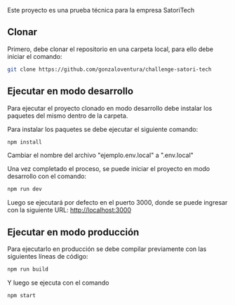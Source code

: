 Este proyecto es una prueba técnica para la empresa SatoriTech

## Clonar
Primero, debe clonar el repositorio en una carpeta local, para ello debe iniciar el comando:

```bash
git clone https://github.com/gonzaloventura/challenge-satori-tech
```

## Ejecutar en modo desarrollo
Para ejecutar el proyecto clonado en modo desarrollo debe instalar los paquetes del mismo dentro de la carpeta.

Para instalar los paquetes se debe ejecutar el siguiente comando:

```bash
npm install
```

Cambiar el nombre del archivo "ejemplo.env.local" a ".env.local"

Una vez completado el proceso, se puede iniciar el proyecto en modo desarrollo con el comando:
```bash
npm run dev
```

Luego se ejecutará por defecto en el puerto 3000, donde se puede ingresar con la siguiente URL: [http://localhost:3000](http://localhost:3000) 


## Ejecutar en modo producción
Para ejecutarlo en producción se debe compilar previamente con las siguientes líneas de código:

```bash
npm run build
```

Y luego se ejecuta con el comando
```bash
npm start
```

